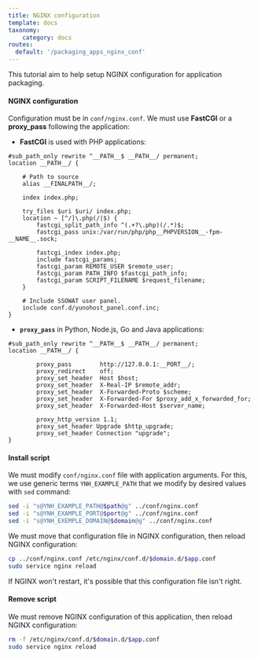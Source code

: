 ```yaml
---
title: NGINX configuration
template: docs
taxonomy:
    category: docs
routes:
  default: '/packaging_apps_nginx_conf'
---
```


This tutorial aim to help setup NGINX configuration for application packaging.

#### NGINX configuration

Configuration must be in `conf/nginx.conf`. We must use **FastCGI** or a **proxy_pass** following the application:
* **FastCGI** is used with PHP applications:

```nginx
#sub_path_only rewrite ^__PATH__$ __PATH__/ permanent;
location __PATH__/ {

    # Path to source
    alias __FINALPATH__/;

    index index.php;

    try_files $uri $uri/ index.php;
    location ~ [^/]\.php(/|$) {
        fastcgi_split_path_info ^(.+?\.php)(/.*)$;
        fastcgi_pass unix:/var/run/php/php__PHPVERSION__-fpm-__NAME__.sock;

        fastcgi_index index.php;
        include fastcgi_params;
        fastcgi_param REMOTE_USER $remote_user;
        fastcgi_param PATH_INFO $fastcgi_path_info;
        fastcgi_param SCRIPT_FILENAME $request_filename;
    }

    # Include SSOWAT user panel.
    include conf.d/yunohost_panel.conf.inc;
}
```

* **`proxy_pass`** in Python, Node.js, Go and Java applications:

```nginx
#sub_path_only rewrite ^__PATH__$ __PATH__/ permanent;
location __PATH__/ {

        proxy_pass        http://127.0.0.1:__PORT__/;
        proxy_redirect    off;
        proxy_set_header  Host $host;
        proxy_set_header  X-Real-IP $remote_addr;
        proxy_set_header  X-Forwarded-Proto $scheme;
        proxy_set_header  X-Forwarded-For $proxy_add_x_forwarded_for;
        proxy_set_header  X-Forwarded-Host $server_name;
  
        proxy_http_version 1.1;
        proxy_set_header Upgrade $http_upgrade;
        proxy_set_header Connection "upgrade";
}
```

#### Install script

We must modify `conf/nginx.conf` file with application arguments. For this, we use generic terms `YNH_EXAMPLE_PATH` that we modify by desired values with `sed` command:

```bash
sed -i "s@YNH_EXAMPLE_PATH@$path@g" ../conf/nginx.conf
sed -i "s@YNH_EXAMPLE_PORT@$port@g" ../conf/nginx.conf
sed -i "s@YNH_EXEMPLE_DOMAIN@$domain@g" ../conf/nginx.conf
```
We must move that configuration file in NGINX configuration, then reload NGINX configuration:

```bash
cp ../conf/nginx.conf /etc/nginx/conf.d/$domain.d/$app.conf
sudo service nginx reload
```

If NGINX won't restart, it's possible that this configuration file isn't right.

#### Remove script

We must remove NGINX configuration of this application, then reload NGINX configuration:

```bash
rm -f /etc/nginx/conf.d/$domain.d/$app.conf
sudo service nginx reload
```
